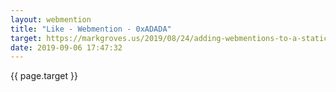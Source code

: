 ```yaml
---
layout: webmention
title: "Like - Webmention - 0xADADA"
target: https://markgroves.us/2019/08/24/adding-webmentions-to-a-static-site-via-github/
date: 2019-09-06 17:47:32
---
```


{{ page.target }}
